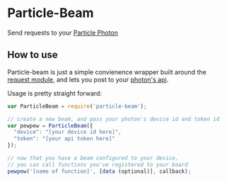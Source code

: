 # Particle-Beam
Send requests to your [Particle Photon](https://www.particle.io/prototype#photon)

## How to use
Particle-beam is just a simple convienence wrapper built around the [request module](https://www.npmjs.com/package/request), and lets you post to your [photon's api](https://docs.particle.io/reference/api/).

Usage is pretty straight forward:
```javascript
var ParticleBeam = require('particle-beam');

// create a new beam, and pass your photon's device id and token id
var pewpew = ParticleBeam({
  "device": "[your device id here]",
  "token": "[your api token here]"
});

// now that you have a beam configured to your device,
// you can call functions you've registered to your board
pewpew('[name of function]', [data (optional)], callback);
```
